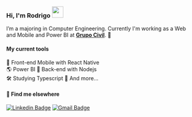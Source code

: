 ### Hi, I'm Rodrigo <img src="https://media.giphy.com/media/hvRJCLFzcasrR4ia7z/giphy.gif" width="30" >

I’m a majoring in Computer Engineering. Currently I'm working as a Web and Mobile and Power BI at [**Grupo Civil**](https://civil.com.br/). 🚀

#### My current tools 
📲 Front-end Mobile with React Native  
🌎 Power BI 
📡 Back-end with Nodejs  
🛠️ Studying Typescript
🧰 And more...  




#### 💬 Find me elsewhere

[![Linkedin Badge](https://img.shields.io/badge/-Linkedin-blue?style=flat-square&logo=Linkedin&logoColor=white&link=https://www.linkedin.com/in/jafe-ferreira-2330b1195/)](https://www.linkedin.com/in/jafe-ferreira-2330b1195/) 
[![Gmail Badge](https://img.shields.io/badge/-jafe.ferreira0@gmail.com-c14438?style=flat-square&logo=Gmail&logoColor=white&link=mailto:jafe.ferreira0@gmail.com)](mailto:jafe.ferreira0@gmail.com)
